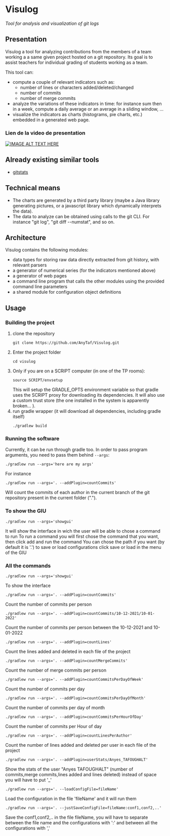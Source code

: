 # Visulog

*Tool for analysis and visualization of git logs*

## Presentation

Visulog a tool for analyzing contributions from the members of a team working a a same given project hosted on a git repository. Its goal is to assist teachers for individual grading of students working as a team.

This tool can:

- compute a couple of relevant indicators such as:
  - number of lines or characters added/deleted/changed
  - number of commits
  - number of merge commits
- analyze the variations of these indicators in time: for instance sum then in a week, compute a daily average or an average in a sliding window, ...
- visualize the indicators as charts (histograms, pie charts, etc.) embedded in a generated web page.

### Lien de la video de presentation

[![IMAGE ALT TEXT HERE](https://img.youtube.com/vi/g3y8AT_ikr0/0.jpg)](https://www.youtube.com/watch?v=g3y8AT_ikr0)

## Already existing similar tools

- [gitstats](https://pypi.org/project/gitstats/) 

## Technical means

- The charts are generated by a third party library (maybe a Java library generating pictures, or a javascript library which dynamically interprets the data).
- The data to analyze can be obtained using calls to the git CLI. For instance "git log", "git diff --numstat", and so on.

## Architecture

Visulog contains the following modules:

- data types for storing raw data directly extracted from git history, with relevant parsers
- a generator of numerical series (for the indicators mentioned above)
- a generator of web pages
- a command line program that calls the other modules using the provided command line parameters
- a shared module for configuration object definitions

## Usage

### Building the project

1. clone the repository
    ```
    git clone https://github.com/AnyTaf/Visulog.git
    ```
2. Enter the project folder
    ```
    cd visulog
    ```
3. Only if you are on a SCRIPT computer (in one of the TP rooms):
    ```
    source SCRIPT/envsetup
    ```
    This will setup the GRADLE_OPTS environment variable so that gradle uses the SCRIPT proxy for downloading its dependencies. It will also use a custom trust store (the one installed in the system is apparently broken... ).
4. run gradle wrapper (it will download all dependencies, including gradle itself)
    ```
    ./gradlew build
    ```
### Running the software

Currently, it can be run through gradle too. In order to pass program arguments, you need to pass them behind `--args`:
```
./gradlew run --args='here are my args'
```

For instance

```
./gradlew run --args='. --addPlugin=countCommits'
```

Will count the commits of each author in the current branch of the git repository present in the current folder (".").
### To show the GIU
```
./gradlew run --args='showgui'
```
It will show the interface in wich the user will be able to chose a command to run
To run a command you will first chose the command that you want, then click add and run the command
You can chose the path if you want (by default it is '.')
to save or load configurations click save or load in the menu of the GIU
### All the commands
```
./gradlew run --args='showgui'
```
To show the interface
```
./gradlew run --args='. --addPlugin=countCommits'
```
Count the number of commits per person
```
./gradlew run --args='. --addPlugin=countCommits/10-12-2021/10-01-2022'
```
Count the number of commits per person between the 10-12-2021 and 10-01-2022
```
./gradlew run --args='. --addPlugin=countLines'
```
Count the lines added and deleted in each file of the project
```
./gradlew run --args='. --addPlugin=countMergeCommits'
```
Count the number of merge commits per person
```
./gradlew run --args='. --addPlugin=countCommitsPerDayOfWeek'
```
Count the number of commits per day 
```
./gradlew run --args='. --addPlugin=countCommitsPerDayOfMonth'
```
Count the number of commits per day of month
```
./gradlew run --args='. --addPlugin=countCommitsPerHourOfDay'
```
Count the number of commits per Hour of day
```
./gradlew run --args='. --addPlugin=countLinesPerAuthor'
```
Count the number of lines added and deleted per user in each file of the project
```
./gradlew run --args='. --addPlugin=userStats/Anyes_TAFOUGHALT'
```
Show the stats of the user "Anyes TAFOUGHALT" (number of commits,merge commits,lines added and lines deleted) instead of space you will have to put '_'
```
./gradlew run --args='. --loadConfigFile=fileName'
```
Load the configuration in the file 'fileName' and it will run them
```
./gradlew run --args='. --justSaveConfigFile=fileName:conf1,conf2,..'
```
Save the conf1,conf2,.. in the file fileName, you will have to separate between the file name and the configurations with ':' and between all the configurations with ','
